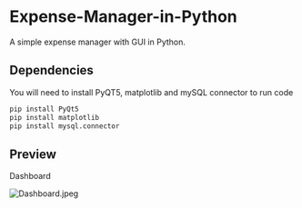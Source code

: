 # Expense-Manager-in-Python
A simple expense manager with GUI in Python.



## Dependencies
You will need to install PyQT5, matplotlib and mySQL connector to run code

```bash
pip install PyQt5
pip install matplotlib
pip install mysql.connector
```
## Preview
Dashboard

![Dashboard.jpeg](./Dashboard.jpeg "Dashboard")
